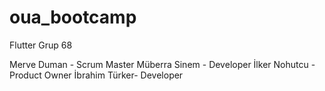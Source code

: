 # oua_bootcamp
Flutter Grup 68

Merve Duman - Scrum Master
Müberra Sinem - Developer
İlker Nohutcu - Product Owner
İbrahim Türker- Developer
 
 
